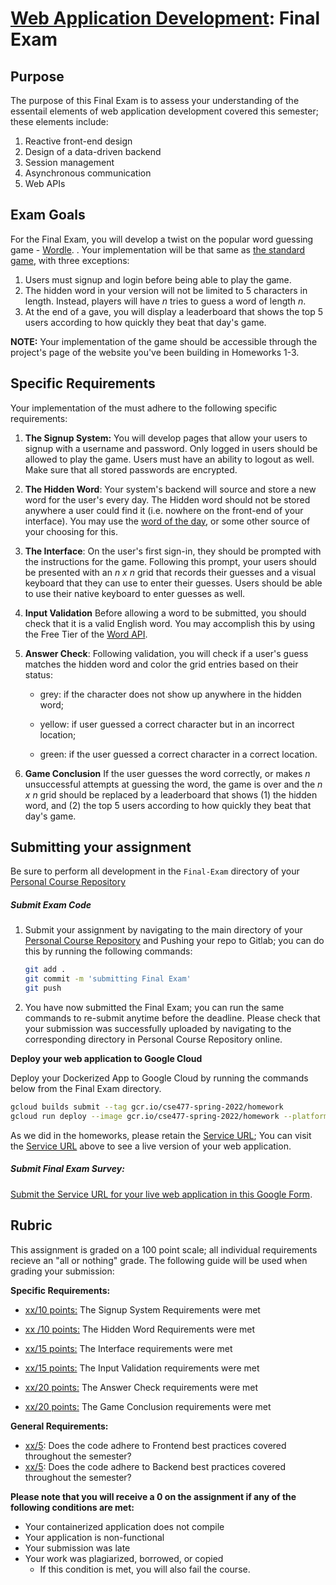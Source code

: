# [Web Application Development](https://gitlab.msu.edu/cse477-spring-2022/course-materials/): Final Exam



## Purpose

The purpose of this Final Exam is to assess your understanding of the essentail elements of web application development covered this semester; these elements include: 

1. Reactive front-end design
2. Design of a data-driven backend
3. Session management
4. Asynchronous communication 
5. Web APIs



## Exam Goals

For the Final Exam, you will develop a twist on the popular word guessing game -  [Wordle](https://www.nytimes.com/games/wordle/index.html). .  Your implementation will be that same as [the standard game](https://www.nytimes.com/games/wordle/index.html), with three exceptions:

1. Users must signup and login before being able to play the game. 
2. The hidden word in your version will not be limited to 5 characters in length. Instead, players will have _n_ tries to guess a word of length _n_.  
3. At the end of a gave, you will display a leaderboard that shows the top 5 users according to how quickly they beat that day's game. 

**NOTE:** Your implementation of the game should be accessible through the project's page of the website you've been building in Homeworks 1-3. 



## Specific Requirements

Your implementation of the  must adhere to the following specific requirements:

1. **The Signup System:** You will develop pages that allow your users to signup with a username and password. Only logged in users should be allowed to play the game. Users must have an ability to logout as well. Make sure that all stored passwords are encrypted.

2. **The Hidden Word**: Your system's backend will source and store a new word for the user's every day. The Hidden word should not be stored anywhere a user could find it (i.e. nowhere on the front-end of your interface). You may use the [word of the day](https://www.merriam-webster.com/word-of-the-day), or some other source of your choosing for this.

3. **The Interface**: On the user's first sign-in, they should be prompted with the instructions for the game. Following this prompt, your users should be presented with an  _n x n_  grid that records their guesses and a visual keyboard that they can use to enter their guesses. Users should be able to use their native keyboard to enter guesses as well.

4. **Input Validation** Before allowing a word to be submitted, you should check that it is a valid English word. You may accomplish this by using the Free Tier of the [Word API](https://www.wordsapi.com/). 

5. **Answer Check**: Following validation, you will check if a user's guess matches the hidden word and color the grid entries based on their status: 

   * grey: if the character does not show up anywhere in the hidden word; 

   * yellow: if user guessed a correct character but in an incorrect location; 

   * green: if the user guessed a correct character in a correct location.

6. **Game Conclusion** If the user guesses the word correctly, or makes _n_ unsuccessful attempts at guessing the word, the game is over and the _n x n_ grid should be replaced by a leaderboard that shows (1) the hidden word, and (2) the top 5 users according to how quickly they beat that day's game. 



## Submitting your assignment

Be sure to perform all development in the `Final-Exam` directory of your <u>Personal Course Repository</u> 



##### Submit Exam Code

1. Submit your assignment by navigating to the main directory of your <u>Personal Course Repository</u> and Pushing your repo to Gitlab; you can do this by running the following commands:

   ```bash
   git add .
   git commit -m 'submitting Final Exam'
   git push
   ```

2. You have now submitted the Final Exam; you can run the same commands to re-submit anytime before the deadline. Please check that your submission was successfully uploaded by navigating to the corresponding directory in Personal Course Repository online.



**Deploy your web application to Google Cloud**

Deploy your Dockerized App to Google Cloud by running the commands below from the Final Exam directory.

```bash
gcloud builds submit --tag gcr.io/cse477-spring-2022/homework
gcloud run deploy --image gcr.io/cse477-spring-2022/homework --platform managed
```

As we did in the homeworks, please retain the <u>Service URL</u>; You can visit the <u>Service URL</u> above to see a live version of your web application. 



##### Submit Final Exam Survey:

[Submit the Service URL for your live web application in this Google Form](https://docs.google.com/forms/d/e/1FAIpQLSfuGboLsfWmHJkQI53wqotfs5BKs05NNgJUwAfX_DEUU0LJLg/viewform). 



## Rubric

This assignment is graded on a 100 point scale; all individual requirements recieve an "all or nothing" grade. The following guide will be used when grading your submission: 



**Specific Requirements:**

* <u> xx/10 points:</u>  The Signup System Requirements were met 

* <u>xx /10 points:</u>  The Hidden Word Requirements were met

* <u>xx/15 points:</u> The Interface requirements were met

* <u>xx/15 points:</u> The Input Validation requirements were met

* <u>xx/20 points:</u> The Answer Check requirements were met

* <u>xx/20 points:</u> The Game Conclusion requirements were met

  

**General Requirements:**

* <u>xx/5</u>: Does the code adhere to Frontend best practices covered throughout the semester?
* <u>xx/5</u>: Does the code adhere to Backend best practices covered throughout the semester?



**Please note that you will receive a 0 on the assignment if any of the following conditions are met:**


* Your containerized application does not compile
* Your application is non-functional
* Your submission was late
* Your work was plagiarized, borrowed, or copied
  * If this condition is met, you will also fail the course.
